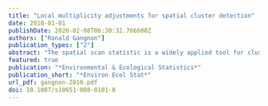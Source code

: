 ```yaml
---
title: "Local multiplicity adjustments for spatial cluster detection"
date: 2010-01-01
publishDate: 2020-02-08T06:30:32.766608Z
authors: ["Ronald Gangnon"]
publication_types: ["2"]
abstract: "The spatial scan statistic is a widely applied tool for cluster detection. The spatial scan statistic evaluates the significance of a series of potential circular clusters using Monte Carlo simulation to account for the multiplicity of comparisons. In most settings, the extent of the multiplicity problem varies across the study region. For example, urban areas typically have many overlapping clusters, while rural areas have few. The spatial scan statistic does not account for these local variations in the multiplicity problem. We propose two new spatially-varying multiplicity adjustments for spatial cluster detection, one based on a nested Bonferroni adjustment and one based on local averaging. Geographic variations in power for the spatial scan statistic and the two new statistics are explored through simulation studies, and the methods are applied to both the well-known New York leukemia data and data from a case-control study of breast cancer in Wisconsin."
featured: true
publication: "*Environmental & Ecological Statistics*"
publication_short: "*Environ Ecol Stat*"
url_pdf: gangnon-2010.pdf
doi: 10.1007/s10651-008-0101-0
---
```


